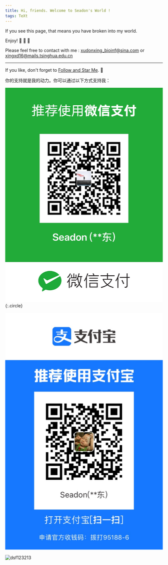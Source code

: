 ```yaml
---
title: Hi, friends. Welcome to Seadon's World !
tags: TeXt
---
```


If you see this page, that means you have broken into my world. 

Enjoy! :ghost: :ghost: :ghost:

Please feel free to contact with me : <xudonxing_bioinf@sina.com> or <xingxd16@mails.tsinghua.edu.cn>

<!--more-->

---

If you like, don't forget to [Follow and Star Me](https://github.com/SeadonXing?tab=stars). :star2:

你的支持就是我的动力。你可以通过以下方式支持我：

![Image](../docs/assets/images/Wechat.jpg){:.circle}

![支付宝扫码支付赞赏](../docs/assets/images/Alipay.jpg)

![dsf123213](.\docs\assets\images\extensions-bilibili.jpg)
